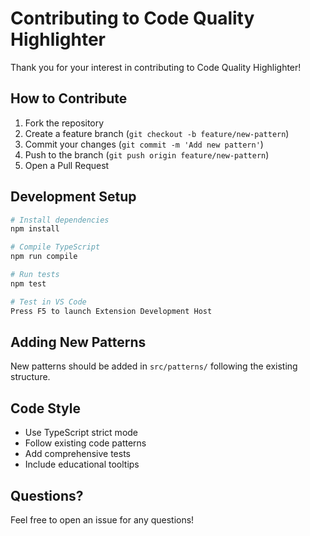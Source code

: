 # Contributing to Code Quality Highlighter

Thank you for your interest in contributing to Code Quality Highlighter!

## How to Contribute

1. Fork the repository
2. Create a feature branch (`git checkout -b feature/new-pattern`)
3. Commit your changes (`git commit -m 'Add new pattern'`)
4. Push to the branch (`git push origin feature/new-pattern`)
5. Open a Pull Request

## Development Setup

```bash
# Install dependencies
npm install

# Compile TypeScript
npm run compile

# Run tests
npm test

# Test in VS Code
Press F5 to launch Extension Development Host
```

## Adding New Patterns

New patterns should be added in `src/patterns/` following the existing structure.

## Code Style

- Use TypeScript strict mode
- Follow existing code patterns
- Add comprehensive tests
- Include educational tooltips

## Questions?

Feel free to open an issue for any questions!
